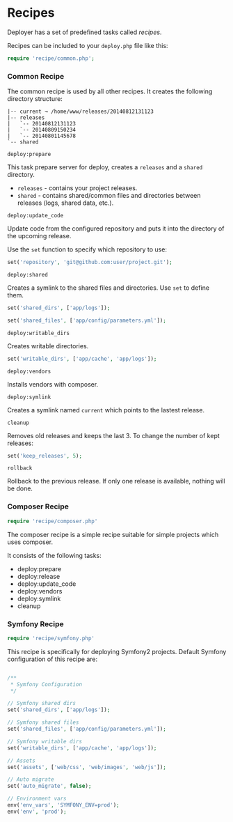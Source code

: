 # Recipes

Deployer has a set of predefined tasks called _recipes_.

Recipes can be included to your `deploy.php` file like this:

~~~ php
require 'recipe/common.php';
~~~

### Common Recipe

The common recipe is used by all other recipes. It creates the following directory structure:

~~~
|-- current → /home/www/releases/20140812131123
|-- releases
|   `-- 20140812131123
|   `-- 20140809150234
|   `-- 20140801145678
`-- shared
~~~

~~~
deploy:prepare
~~~

This task prepare server for deploy, creates a `releases` and a `shared` directory.

* `releases` - contains your project releases.
* `shared` - contains shared/common files and directories between releases (logs, shared data, etc.).

~~~
deploy:update_code
~~~

Update code from the configured repository and puts it into the directory of the upcoming release.

Use the `set` function to specify which repository to use:

~~~ php
set('repository', 'git@github.com:user/project.git');
~~~

~~~
deploy:shared
~~~

Creates a symlink to the shared files and directories. Use `set` to define them.

~~~ php
set('shared_dirs', ['app/logs']);

set('shared_files', ['app/config/parameters.yml']);
~~~

~~~
deploy:writable_dirs
~~~

Creates writable directories.

~~~ php
set('writable_dirs', ['app/cache', 'app/logs']);
~~~

~~~
deploy:vendors
~~~

Installs vendors with composer.

~~~
deploy:symlink
~~~

Creates a symlink named `current` which points to the lastest release.

~~~
cleanup
~~~

Removes old releases and keeps the last 3. To change the number of kept releases:

~~~ php
set('keep_releases', 5);
~~~

~~~
rollback
~~~

Rollback to the previous release. If only one release is available, nothing will be done.

### Composer Recipe

~~~ php
require 'recipe/composer.php'
~~~

The composer recipe is a simple recipe suitable for simple projects which uses composer.

It consists of the following tasks:

* deploy:prepare
* deploy:release
* deploy:update_code
* deploy:vendors
* deploy:symlink
* cleanup

### Symfony Recipe

~~~ php
require 'recipe/symfony.php'
~~~

This recipe is specifically for deploying Symfony2 projects. Default Symfony configuration of this recipe are:

~~~ php

/**
 * Symfony Configuration
 */

// Symfony shared dirs
set('shared_dirs', ['app/logs']);

// Symfony shared files
set('shared_files', ['app/config/parameters.yml']);

// Symfony writable dirs
set('writable_dirs', ['app/cache', 'app/logs']);

// Assets
set('assets', ['web/css', 'web/images', 'web/js']);

// Auto migrate
set('auto_migrate', false);

// Environment vars
env('env_vars', 'SYMFONY_ENV=prod');
env('env', 'prod');
~~~
